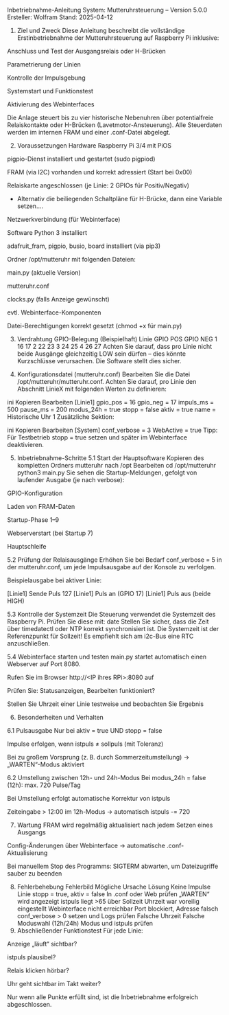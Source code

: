 Inbetriebnahme-Anleitung
System: Mutteruhrsteuerung – Version 5.0.0
Ersteller: Wolfram
Stand: 2025-04-12

1. Ziel und Zweck
Diese Anleitung beschreibt die vollständige Erstinbetriebnahme der Mutteruhrsteuerung auf Raspberry Pi inklusive:

Anschluss und Test der Ausgangsrelais oder H-Brücken

Parametrierung der Linien

Kontrolle der Impulsgebung

Systemstart und Funktionstest

Aktivierung des Webinterfaces

Die Anlage steuert bis zu vier historische Nebenuhren über potentialfreie Relaiskontakte oder H-Brücken (Lavetmotor-Ansteuerung). Alle Steuerdaten werden im internen FRAM und einer .conf-Datei abgelegt.

2. Voraussetzungen
Hardware
Raspberry Pi 3/4 mit PiOS

pigpio-Dienst installiert und gestartet (sudo pigpiod)

FRAM (via I2C) vorhanden und korrekt adressiert (Start bei 0x00)

Relaiskarte angeschlossen (je Linie: 2 GPIOs für Positiv/Negativ)

 - Alternativ die beiliegenden Schaltpläne für H-Brücke, dann eine Variable setzen....

Netzwerkverbindung (für Webinterface)

Software
Python 3 installiert

adafruit_fram, pigpio, busio, board installiert (via pip3)

Ordner /opt/mutteruhr mit folgenden Dateien:

main.py (aktuelle Version)

mutteruhr.conf

clocks.py (falls Anzeige gewünscht)

evtl. Webinterface-Komponenten

Datei-Berechtigungen korrekt gesetzt (chmod +x für main.py)

3. Verdrahtung
GPIO-Belegung (Beispielhaft)
Linie	GPIO POS	GPIO NEG
1	16	17
2	22	23
3	24	25
4	26	27
Achten Sie darauf, dass pro Linie nicht beide Ausgänge gleichzeitig LOW sein dürfen – dies könnte Kurzschlüsse verursachen. Die Software stellt dies sicher.

4. Konfigurationsdatei (mutteruhr.conf)
Bearbeiten Sie die Datei /opt/mutteruhr/mutteruhr.conf. Achten Sie darauf, pro Linie den Abschnitt LinieX mit folgenden Werten zu definieren:

ini
Kopieren
Bearbeiten
[Linie1]
gpio_pos = 16
gpio_neg = 17
impuls_ms = 500
pause_ms = 200
modus_24h = true
stopp = false
aktiv = true
name = Historische Uhr 1
Zusätzliche Sektion:

ini
Kopieren
Bearbeiten
[System]
conf_verbose = 3
WebActive = true
Tipp: Für Testbetrieb stopp = true setzen und später im Webinterface deaktivieren.

5. Inbetriebnahme-Schritte
5.1 Start der Hauptsoftware
Kopieren des kompletten Ordners mutteruhr nach /opt
Bearbeiten
cd /opt/mutteruhr
python3 main.py
Sie sehen die Startup-Meldungen, gefolgt von laufender Ausgabe (je nach verbose):

GPIO-Konfiguration

Laden von FRAM-Daten

Startup-Phase 1–9

Webserverstart (bei Startup 7)

Hauptschleife

5.2 Prüfung der Relaisausgänge
Erhöhen Sie bei Bedarf conf_verbose = 5 in der mutteruhr.conf, um jede Impulsausgabe auf der Konsole zu verfolgen.

Beispielausgabe bei aktiver Linie:

[Linie1] Sende Puls 127
[Linie1] Puls an (GPIO 17)
[Linie1] Puls aus (beide HIGH)

5.3 Kontrolle der Systemzeit
Die Steuerung verwendet die Systemzeit des Raspberry Pi. Prüfen Sie diese mit:
date
Stellen Sie sicher, dass die Zeit über timedatectl oder NTP korrekt synchronisiert ist. Die Systemzeit ist der Referenzpunkt für Sollzeit!
Es empfiehlt sich am i2c-Bus eine RTC anzuschließen.

5.4 Webinterface starten und testen
main.py startet automatisch einen Webserver auf Port 8080.

Rufen Sie im Browser http://\<IP ihres RPi\>:8080 auf

Prüfen Sie: Statusanzeigen, Bearbeiten funktioniert?

Stellen Sie Uhrzeit einer Linie testweise und beobachten Sie Ergebnis

6. Besonderheiten und Verhalten
   
6.1 Pulsausgabe
Nur bei aktiv = true UND stopp = false

Impulse erfolgen, wenn istpuls ≠ sollpuls (mit Toleranz)

Bei zu großem Vorsprung (z. B. durch Sommerzeitumstellung) → „WARTEN“-Modus aktiviert

6.2 Umstellung zwischen 12h- und 24h-Modus
Bei modus_24h = false (12h): max. 720 Pulse/Tag

Bei Umstellung erfolgt automatische Korrektur von istpuls

Zeiteingabe > 12:00 im 12h-Modus → automatisch istpuls -= 720

7. Wartung
FRAM wird regelmäßig aktualisiert nach jedem Setzen eines Ausgangs

Config-Änderungen über Webinterface → automatische .conf-Aktualisierung

Bei manuellem Stop des Programms: SIGTERM abwarten, um Dateizugriffe sauber zu beenden

8. Fehlerbehebung
Fehlerbild	Mögliche Ursache	Lösung
Keine Impulse	Linie stopp = true, aktiv = false	In .conf oder Web prüfen
„WARTEN“ wird angezeigt	istpuls liegt >65 über Sollzeit	Uhrzeit war voreilig eingestellt
Webinterface nicht erreichbar	Port blockiert, Adresse falsch	conf_verbose > 0 setzen und Logs prüfen
Falsche Uhrzeit	Falsche Moduswahl (12h/24h)	Modus und istpuls prüfen
9. Abschließender Funktionstest
Für jede Linie:

Anzeige „läuft“ sichtbar?

istpuls plausibel?

Relais klicken hörbar?

Uhr geht sichtbar im Takt weiter?

Nur wenn alle Punkte erfüllt sind, ist die Inbetriebnahme erfolgreich abgeschlossen.

